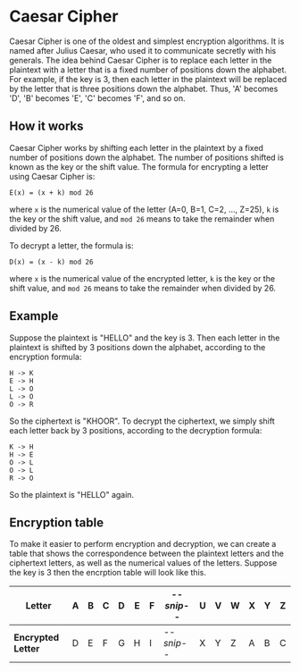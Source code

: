 # Caesar Cipher

Caesar Cipher is one of the oldest and simplest encryption algorithms. It is named after Julius Caesar, who used it to communicate secretly with his generals. The idea behind Caesar Cipher is to replace each letter in the plaintext with a letter that is a fixed number of positions down the alphabet. For example, if the key is 3, then each letter in the plaintext will be replaced by the letter that is three positions down the alphabet. Thus, 'A' becomes 'D', 'B' becomes 'E', 'C' becomes 'F', and so on.

## How it works

Caesar Cipher works by shifting each letter in the plaintext by a fixed number of positions down the alphabet. The number of positions shifted is known as the key or the shift value. The formula for encrypting a letter using Caesar Cipher is:

`E(x) = (x + k) mod 26`

where `x` is the numerical value of the letter (A=0, B=1, C=2, ..., Z=25), `k` is the key or the shift value, and `mod 26` means to take the remainder when divided by 26.

To decrypt a letter, the formula is:

`D(x) = (x - k) mod 26`

where `x` is the numerical value of the encrypted letter, `k` is the key or the shift value, and `mod 26` means to take the remainder when divided by 26.

## Example

Suppose the plaintext is "HELLO" and the key is 3. Then each letter in the plaintext is shifted by 3 positions down the alphabet, according to the encryption formula:

```
H -> K
E -> H
L -> O 
L -> O
O -> R
```

So the ciphertext is "KHOOR". To decrypt the ciphertext, we simply shift each letter back by 3 positions, according to the decryption formula:

```
K -> H
H -> E
O -> L
O -> L
R -> O
```

So the plaintext is "HELLO" again.

## Encryption table

To make it easier to perform encryption and decryption, we can create a table that shows the correspondence between the plaintext letters and the ciphertext letters, as well as the numerical values of the letters. Suppose the key is 3 then the encrption table will look like this.

| Letter | A | B | C | D | E | F | *--snip--* | U | V | W | X | Y | Z |
|--------|---|---|---|---|---|---|---|---|---|---|---|---|---|
| **Encrypted Letter** | D | E | F | G | H | I | *--snip--* | X | Y | Z | A | B | C |

